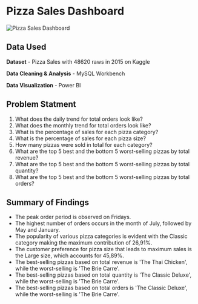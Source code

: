 # Pizza Sales Dashboard
![Pizza Sales Dashboard](https://github.com/shabmei/pizza_sales/assets/143242186/4631240d-bd1c-4f6f-b5c7-f702a6aee410)

## Data Used
**Dataset** - Pizza Sales with 48620 raws in 2015 on Kaggle

**Data Cleaning & Analysis** - MySQL Workbench

**Data Visualization** - Power BI

## Problem Statment
1. What does the daily trend for total orders look like?
2. What does the monthly trend for total orders look like?
3. What is the percentage of sales for each pizza category?
4. What is the percentage of sales for each pizza size?
5. How many pizzas were sold in total for each category?
6. What are the top 5 best and the bottom 5 worst-selling pizzas by total revenue?
7. What are the top 5 best and the bottom 5 worst-selling pizzas by total quantity?
8. What are the top 5 best and the bottom 5 worst-selling pizzas by total orders?

## Summary of Findings
- The peak order period is observed on Fridays.
- The highest number of orders occurs in the month of July, followed by May and January.
- The popularity of various pizza categories is evident with the Classic category making the maximum contribution of 26,91%.
- The customer preference for pizza size that leads to maximum sales is the Large size, which accounts for 45,89%.
- The best-selling pizzas based on total revenue is 'The Thai Chicken', while the worst-selling is 'The Brie Carre'.
- The best-selling pizzas based on total quantity is 'The Classic Deluxe', while the worst-selling is 'The Brie Carre'.
- The best-selling pizzas based on total orders is 'The Classic Deluxe', while the worst-selling is 'The Brie Carre'.

